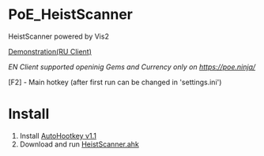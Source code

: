 # PoE_HeistScanner
HeistScanner powered by Vis2

<a href="https://youtu.be/NDOQjhikqXU?t=62">Demonstration(RU Client)</a>

*EN Client supported openinig Gems and Currency only on https://poe.ninja/*


[F2] - Main hotkey (after first run can be changed in 'settings.ini')

# Install
1. Install <a href="https://www.autohotkey.com/download/">AutoHootkey v1.1</a>
2. Download and run <a href="https://raw.githubusercontent.com/MegaEzik/PoE_HeistScanner_ru/main/HeistScanner.ahk">HeistScanner.ahk</a>

